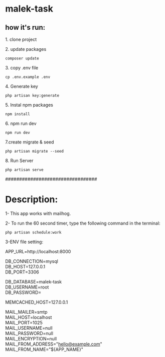 # malek-task

<h2>how it's run:</h2>

<p>1. clone project</p>

<p>2. update packages</p>

```
composer update
```

<p>3. copy .env file</p>

```
cp .env.example .env
```

<p>4. Generate key</p>

```
php artisan key:generate
```


<p>5. Instal npm packages</p>

```
npm install
```

<p>6. npm run dev</p>

```
npm run dev
```

<p>7.create migrate & seed</p>

```
php artisan migrate --seed
```

<p>8. Run Server</p>

```
php artisan serve
```

#################################

<h1>Description:</h1>

<p>1- This app works with mailhog.</p>

<p>2- To run the 60 second timer, type the following command in the terminal:</p>

```
php artisan schedule:work
```

<p>3-ENV file setting:</p>


APP_URL=http://localhost:8000

DB_CONNECTION=mysql
<br>
DB_HOST=127.0.0.1
<br>
DB_PORT=3306

DB_DATABASE=malek-task
<br>
DB_USERNAME=root
<br>
DB_PASSWORD=

MEMCACHED_HOST=127.0.0.1

MAIL_MAILER=smtp
<br>
MAIL_HOST=localhost
<br>
MAIL_PORT=1025
<br>
MAIL_USERNAME=null
<br>
MAIL_PASSWORD=null
<br>
MAIL_ENCRYPTION=null
<br>
MAIL_FROM_ADDRESS="hello@example.com"
<br>
MAIL_FROM_NAME="${APP_NAME}"
